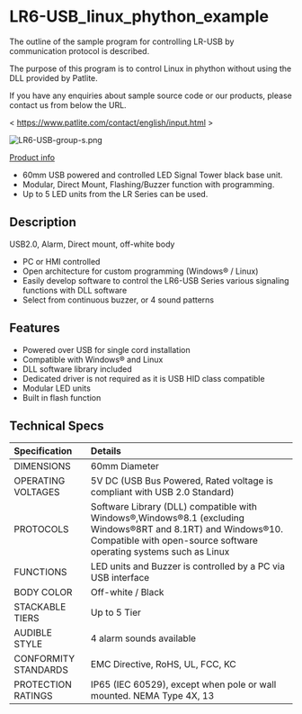 # LR6-USB_linux_phython_example  

The outline of the sample program for controlling LR-USB by communication protocol is described.

The purpose of this program is to control Linux in phython without using the DLL provided by Patlite.

If you have any enquiries about sample source code or our products, please contact us from below the URL.

< https://www.patlite.com/contact/english/input.html >

![LR6-USB-group-s.png](https://cdn3.volusion.com/zfyub.tbqzg/v/vspfiles/photos/LR6-USBK-4T.jpg?v-cache=1627546983"LR6-USB-group-s.png")


[Product info](https://www.patlite.com/product/detail0000000689.html) 

* 60mm USB powered and controlled LED Signal Tower black base unit.
* Modular, Direct Mount, Flashing/Buzzer function with programming.
* Up to 5 LED units from the LR Series can be used.
 
## Description

USB2.0, Alarm, Direct mount, off-white body

* PC or HMI controlled
* Open architecture for custom programming (Windows® / Linux)
* Easily develop software to control the LR6-USB Series various signaling functions with DLL software
* Select from continuous buzzer, or 4 sound patterns

## Features

* Powered over USB for single cord installation
* Compatible with Windows® and Linux
* DLL software library included
* Dedicated driver is not required as it is USB HID class compatible
* Modular LED units
* Built in flash function

## Technical Specs

|Specification|Details|
|:--|:--|
|DIMENSIONS|60mm Diameter|
|OPERATING VOLTAGES| 5V DC (USB Bus Powered, Rated voltage is compliant with USB 2.0 Standard)|
|PROTOCOLS|Software Library (DLL) compatible with Windows®,Windows®8.1 (excluding Windows®8RT and 8.1RT) and Windows®10. Compatible with open-source software operating systems such as Linux|
|FUNCTIONS|LED units and Buzzer is controlled by a PC via USB interface|
|BODY COLOR|Off-white / Black|
|STACKABLE TIERS|Up to 5 Tier|
|AUDIBLE STYLE|4 alarm sounds available|
|CONFORMITY STANDARDS|EMC Directive, RoHS, UL, FCC, KC|
|PROTECTION RATINGS|IP65 (IEC 60529), except when pole or wall mounted. NEMA Type 4X, 13|


